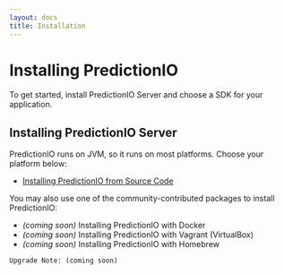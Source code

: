 ```yaml
---
layout: docs
title: Installation
---
```


# Installing PredictionIO

To get started, install PredictionIO Server and choose a SDK for your application.

## Installing PredictionIO Server

PredictionIO runs on JVM, so it runs on most platforms. Choose your platform below:

[//]: # (* Deploying PredictionIO on Amazon Web Services)
[//]: # (* Installing PredictionIO on Linux)
* [Installing PredictionIO from Source Code](install-sourcecode.html)

You may also use one of the community-contributed packages to install PredictionIO:

* *(coming soon)* Installing PredictionIO with Docker
* *(coming soon)* Installing PredictionIO with Vagrant (VirtualBox)
* *(coming soon)* Installing PredictionIO with Homebrew    

```
Upgrade Note: (coming soon)
```